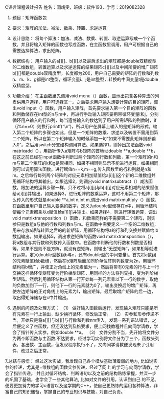 C语言课程设计报告
姓名：闫靖雯，班级：软件193，学号：2019082328

1.	题目：矩阵函数包
2.	要求：矩阵的加法、减法、数乘、转置、求逆运算
3.	设计思路：
将每个算法：加法、减法、数乘、转置、取逆运算写成一个个函数，并且将输入矩阵的函数也写成函数，在主函数里调用，用户可根据自己的需要选择算法，求出矩阵。

4.	数据结构：
    用户输入的a[][]、b[][]以及最后求出的矩阵都是double双精度型的二维数组，转置运算以及求逆运算的结果矩阵c[][]以及中间所要的增广矩阵b[][]都是double双精度型，长度都为200，用户自己需要的矩阵的行数和列数n、m、k、g都是int整型，循环变量i、j是int整型，转换的中间变量t是double双精度型。

5.	功能介绍：
    在主函数里先调用void menu（）函数，显示出包含各种算法的列表供用户选择，用户可选择其一。之后要求用户输入想要计算的目的矩阵，调出void input（）函数，用户输入矩阵，首先要求输入第一个目的矩阵的函数和列数储存在int型的n与m中，再进行手动输入矩阵要用带循环变量i和j，分别循环用户输入的行和列，每当遗憾输入的数达到了用户所需矩阵的列数时，if（j%n==0）则换行printf(“\n”)，所以用户在屏幕上输入的是矩阵的形式。输入第二个矩阵的步骤也如此，但是一个矩阵的数乘、求逆以及转置不需用到第二个矩阵，所以在第二个矩阵输入的时候添加一句“如果不需要此矩阵则都输入0”。之后用switch分支结构调用算法。如果选择1，则掉出加法函数void matrixadd（），用指针传入a矩阵与b矩阵的首地址double **a,double **b，在这之前已经在input函数中判断过两个矩阵的行数和列数，第一个矩阵的n和m与第二个矩阵的k和g是否相同，如果不相同则显示不能进行运算，如果相同则可以调用算法函数。进行赋值n==k,m==g,传入函数里的行和列就是n和m。之后每行每列两个矩阵的对应元素相加赋值给a[i][j]这个新的二维数组并用循环结构将其输出。如果选择2，则调出void matrixsubtract（）减法函数，跟加法的运算步骤一样，只不过将a[i][j]与b[i][j]对应元素相减的结果赋值给a[i][j]并输出。如果选择3，进行矩阵的数乘运算，这时不用第二个矩阵，那么传入的形式就是double **a,int n,int m,调出void matrixmultiply（）函数，在函数里用户自己输入要乘的数字，定义为double型储存在x中，用循环结构使每个元素都乘以x赋值给a[i][j]并输出。如果选择4，则进行转置运算，调出void matrixtransposition（）函数，和数乘同样的不需要第二个矩阵，则实参只是数组a与他的行数和列数n与m。在函数中需要定义一个空的二维数组，用来存放a矩阵转置之后的的新矩阵，用循环结构将a的行和列交换并赋值给 b数组输出。如果选择5，调出求逆矩阵的函数void matrixtransposition（），将a数组与其行数和列数传入函数中。在函数中判断他的行数和列数是否相等，如果不是则不是方阵，就没有逆矩阵，则输出“无逆矩阵”，如果相等就进行运算。定义double型数组b与c，还有double型的中间变量t。首先将a数组的元素赋值给b数组，然后在b矩阵后面加同阶单位阵则列数变为2n，用循环结构将b增广，并使正对角线上的元素值为一，然后将带有0元素的行与上一行交换这样循环使矩阵变为行阶梯型矩阵，用同样的方法将列交换，变为列阶梯型矩阵。然后利用循环结构从第一行开始每一列元素乘以下一行的数字，取他的负数加到下一行，则他下一行的元素就为0了，输出变换后的增广矩阵，再使左边矩阵的正对角线上的元素为1，输出矩阵，最后取增广矩阵的后一边，取出得矩阵储存在c中并输出。

6.	遇到的问题及处理方式：
（1）	做好输入函数后运行，发现输入矩阵只能是所有元素在一行上输出，缺少换行循环，修改后正常。
（2）	实参和形参传递不当，开始只是将a[][]与b[][]与行数和列数nm传入，发现一系列语法错误，之后便定义了空函数，但还没达到及格要求，便上网找教程并且向同学请教，学会了指针传入实参，例如double **a。
（3）	文件分割不当，先开始将文件分为两个即函数与主函数.不达要求，经过学习实例将文件分为了三个，函数头列表，各出数、主函数，但发现程序执行不了，又向同学请教便发现未了引用件，改过之后正常。

7.总结与感悟：
    经过这次实战，我发现自己各个模块基础薄着弱的地方, 比如说实参的传递，尤其是=维数组的函数实参传递，经过了网上 的学习与向同学请教，学会了指针传递。 并且对循环结构、判断语句以及之前的结构熟练掌握，并深一步的巩固了基础，也学会了一些其他算法, 比如对文件的引用。认识到自己 的不足。便要更加努力的学习c语言以及这学期的C++，使自己更熟练的运用各种算法，非富自己的知识储备，掌握自己的专业知识与技能，对自己负责。

